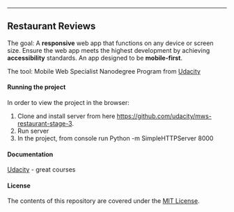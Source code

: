 ***********************************************************************************************************************************************

## Restaurant Reviews
The goal: A **responsive** web app that functions on any device or screen size. Ensure the web app meets the highest development by achieving **accessibility** standards. An app designed to be **mobile-first**.

The tool: Mobile Web Specialist Nanodegree Program from [Udacity](https://www.udacity.com/course/mobile-web-specialist-nanodegree--nd024)

#### Running the project
In order to view the project in the browser:
1. Clone and install server from here https://github.com/udacity/mws-restaurant-stage-3.
2. Run server
3. In the project, from console run Python -m SimpleHTTPServer 8000

#### Documentation
[Udacity](https://eu.udacity.com/) - great courses

#### License 
The contents of this repository are covered under the [MIT License](https://choosealicense.com/licenses/mit/).